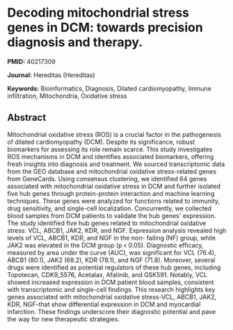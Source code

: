 # Decoding mitochondrial stress genes in DCM: towards precision diagnosis and therapy.

**PMID:** 40217309

**Journal:** Hereditas (Hereditas)

**Keywords:** Bioinformatics, Diagnosis, Dilated cardiomyopathy, Immune infiltration, Mitochondria, Oxidative stress

## Abstract

Mitochondrial oxidative stress (ROS) is a crucial factor in the pathogenesis of dilated
cardiomyopathy (DCM). Despite its significance, robust biomarkers for assessing its role remain
scarce. This study investigates ROS mechanisms in DCM and identifies associated biomarkers, offering
fresh insights into diagnosis and treatment.  We sourced transcriptomic data from the GEO database
and mitochondrial oxidative stress-related genes from GeneCards. Using consensus clustering, we
identified 64 genes associated with mitochondrial oxidative stress in DCM and further isolated five
hub genes through protein-protein interaction and machine learning techniques. These genes were
analyzed for functions related to immunity, drug sensitivity, and single-cell localization.
Concurrently, we collected blood samples from DCM patients to validate the hub genes' expression.
The study identified five hub genes related to mitochondrial oxidative stress: VCL, ABCB1, JAK2,
KDR, and NGF. Expression analysis revealed high levels of VCL, ABCB1, KDR, and NGF in the non-
failing (NF) group, while JAK2 was elevated in the DCM group (p < 0.05). Diagnostic efficacy,
measured by area under the curve (AUC), was significant for VCL (76.4), ABCB1 (80.1), JAK2 (68.2),
KDR (78.1), and NGF (71.8). Moreover, several drugs were identified as potential regulators of these
hub genes, including Topotecan, CDK9_5576, Acetalax, Afatinib, and GSK591. Notably, VCL showed
increased expression in DCM patient blood samples, consistent with transcriptomic and single-cell
findings.  This research highlights key genes associated with mitochondrial oxidative stress-VCL,
ABCB1, JAK2, KDR, NGF-that show differential expression in DCM and myocardial infarction. These
findings underscore their diagnostic potential and pave the way for new therapeutic strategies.
